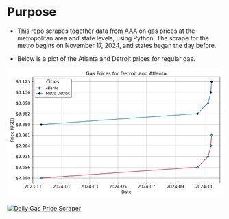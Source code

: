 # Purpose

- This repo scrapes together data from [AAA](https://gasprices.aaa.com/) on gas prices at the metropolitan area and state levels, using Python. The scrape for the metro begins on November 17, 2024, and states began the day before.

- Below is a plot of the Atlanta and Detroit prices for regular gas.



![Gas Prices](./CountyPrices/GasPrices.png)


[![Daily Gas Price Scraper](https://github.com/jgreathouse9/AAAGas/actions/workflows/scraper.yml/badge.svg)](https://github.com/jgreathouse9/AAAGas/actions/workflows/scraper.yml)

